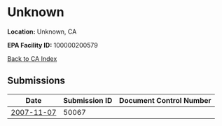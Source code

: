 # Unknown

**Location:** Unknown, CA

**EPA Facility ID:** 100000200579

[Back to CA Index](../../index.md)

## Submissions

| Date | Submission ID | Document Control Number |
|------|--------------|-------------------------|
| [2007-11-07](submissions/50067.md) | 50067 |  |
